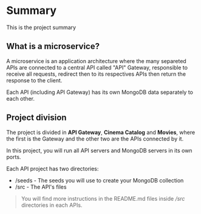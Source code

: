 # Summary
This is the project summary

## What is a microservice?
A microservice is an application architecture where the many separeted APIs are connected to a central API called "API" Gateway, responsible to receive all 
requests, redirect then to its respectives APIs then return the response to the client.

Each API (including API Gateway) has its own MongoDB data separately to each other.

## Project division
The project is divided in **API Gateway**, **Cinema Catalog** and **Movies**, where the first is the Gateway and the other two are the APIs connected by it.

In this project, you will run all API servers and MongoDB servers in its own ports.

Each API project has two directories:
- /seeds - The seeds you will use to create your MongoDB collection
- /src - The API's files

> You will find more instructions in the README.md files inside */src* directories in each APIs.
